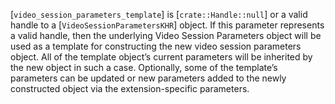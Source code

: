 [`video_session_parameters_template`] is [`crate::Handle::null`] or a valid
handle to a [`VideoSessionParametersKHR`] object.
If this parameter represents a valid handle, then the underlying Video
Session Parameters object will be used as a template for constructing
the new video session parameters object.
All of the template object’s current parameters will be inherited by the
new object in such a case.
Optionally, some of the template’s parameters can be updated or new
parameters added to the newly constructed object via the
extension-specific parameters.